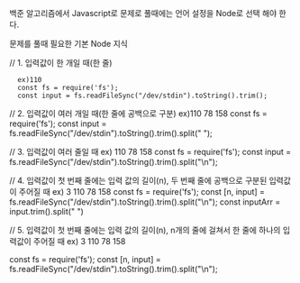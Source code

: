 백준 알고리즘에서 Javascript로 문제로 풀때에는 언어 설정을 Node로 선택 해야 한다.

문제를 풀때 필요한 기본 Node 지식

// 1. 입력값이 한 개일 때(한 줄)

```
  ex)110
  const fs = require('fs');
  const input = fs.readFileSync("/dev/stdin").toString().trim();
```

// 2. 입력값이 여러 개일 때(한 줄에 공백으로 구분)
ex)110 78 158
const fs = require('fs');
const input = fs.readFileSync("/dev/stdin").toString().trim().split(" ");


// 3. 입력값이 여러 줄일 때
ex)
  110
  78
  158
const fs = require('fs');
const input = fs.readFileSync("/dev/stdin").toString().trim().split("\n");


// 4. 입력값이 첫 번째 줄에는 입력 값의 길이(n), 두 번째 줄에 공백으로 구분된 입력값이 주어질 때
ex)
  3
  110 78 158
const fs = require('fs');
const [n, input] = fs.readFileSync("/dev/stdin").toString().trim().split("\n");
const inputArr = input.trim().split(" ")


// 5. 입력값이 첫 번째 줄에는 입력 값의 길이(n), n개의 줄에 걸쳐서 한 줄에 하나의 입력값이 주어질 때
ex)
  3
  110
  78
  158

const fs = require('fs');
const [n, input] = fs.readFileSync("/dev/stdin").toString().trim().split("\n");
